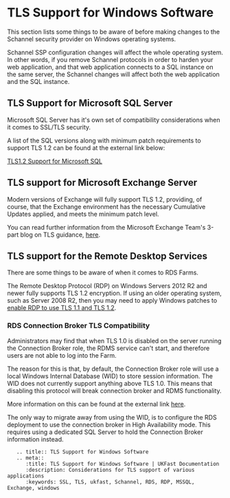 # TLS Support for Windows Software

This section lists some things to be aware of before making changes to the Schannel security provider on Windows operating systems.

Schannel SSP configuration changes will affect the whole operating system. In other words, if you remove Schannel protocols in order to harden your web application, and that web application connects to a SQL instance on the same server, the Schannel changes will affect both the web application and the SQL instance.

## TLS Support for Microsoft SQL Server

Microsoft SQL Server has it's own set of compatibility considerations when it comes to SSL/TLS security.

A list of the SQL versions along with minimum patch requirements to support TLS 1.2 can be found at the external link below:

[TLS1.2 Support for Microsoft SQL](https://support.microsoft.com/en-us/help/3135244/tls-1-2-support-for-microsoft-sql-server)

## TLS support for Microsoft Exchange Server

Modern versions of Exchange will fully support TLS 1.2, providing, of course, that the Exchange environment has the necessary Cumulative Updates applied, and meets the minimum patch level.

You can read further information from the Microsoft Exchange Team's 3-part blog on TLS guidance, [here](https://blogs.technet.microsoft.com/exchange/2018/01/26/exchange-server-tls-guidance-part-1-getting-ready-for-tls-1-2/).

## TLS support for the Remote Desktop Services

There are some things to be aware of when it comes to RDS Farms.

The Remote Desktop Protocol (RDP) on Windows Servers 2012 R2 and newer fully supports TLS 1.2 encryption. If using an older operating system, such as Server 2008 R2, then you may need to apply Windows patches to [enable RDP to use TLS 1.1 and TLS 1.2](/operatingsystems/windows/tlsandschannel/webserverrecommendations.html#windows-server-2008-r2-2012).


### RDS Connection Broker TLS Compatibility
Administrators may find that when TLS 1.0 is disabled on the server running the Connection Broker role, the RDMS service can't start, and therefore users are not able to log into the Farm.

The reason for this is that, by default, the Connection Broker role will use a local Windows Internal Database (WID) to store session information. The WID does not currently support anything above TLS 1.0. This means that disabling this protocol will break connection broker and RDMS functionality.

More information on this can be found at the external link [here](https://support.microsoft.com/en-gb/help/4036954/disabling-tls1-0-can-cause-rds-connection-broker-or-rdms-to-fail).

The only way to migrate away from using the WID, is to configure the RDS deployment to use the connection broker in High Availability mode. This requires using a dedicated SQL Server to hold the Connection Broker information instead.

```eval_rst
   .. title:: TLS Support for Windows Software
   .. meta::
      :title: TLS Support for Windows Software | UKFast Documentation
      :description: Considerations for TLS support of various applications
      :keywords: SSL, TLS, ukfast, Schannel, RDS, RDP, MSSQL, Exchange, windows
```
